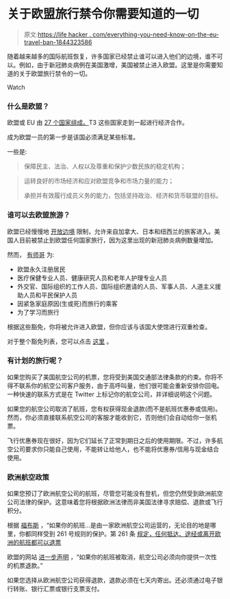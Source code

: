 # 关于欧盟旅行禁令你需要知道的一切

> 原文:[https://life hacker . com/everything-you-need-know-on-the-eu-travel-ban-1844323586](https://lifehacker.com/everything-you-need-to-know-about-the-eu-travel-ban-1844323586)

随着越来越多的国际航班恢复，许多国家已经禁止谁可以进入他们的边境，谁不可以。例如，由于新冠肺炎病例在美国激增，美国被禁止进入欧盟。这里是你需要知道的关于欧盟旅行禁令的一切。

Watch

### 什么是欧盟？

欧盟或 EU 由 [27 个国家组成。](https://europa.eu/european-union/about-eu/countries_en)T3 这些国家走到一起进行经济合作。

成为欧盟一员的第一步是该国必须满足某些标准。

一些是:

> 保障民主、法治、人权以及尊重和保护少数民族的稳定机构；

> 运转良好的市场经济和应对欧盟竞争和市场力量的能力；
> 
> 承担并有效履行成员义务的能力，包括坚持政治、经济和货币联盟的目标。

### 谁可以去欧盟旅游？

欧盟已经慢慢地 [开放边境](https://data.consilium.europa.eu/doc/document/ST-9208-2020-INIT/en/pdf) 限制，允许来自加拿大、日本和纽西兰的旅客进入。美国人目前被禁止到欧盟任何国家旅行，因为这里出现的新冠肺炎病例数量增加。

然而， [有师哥](https://ec.europa.eu/info/live-work-travel-eu/health/coronavirus-response/travel-and-transportation-during-coronavirus-pandemic/travel-and-eu-during-pandemic_en#exemption-details) 为:

*   欧盟永久注册居民
*   医疗保健专业人员、健康研究人员和老年人护理专业人员
*   外交官、国际组织的工作人员、国际组织邀请的人员、军事人员、人道主义援助人员和平民保护人员
*   因紧急家庭原因(生或死)而旅行的乘客
*   为了学习而旅行

根据这些豁免，你将被允许进入欧盟，但你应该与该国大使馆进行双重检查。

对于整个豁免列表，您可以点击 [这里](https://ec.europa.eu/info/live-work-travel-eu/health/coronavirus-response/travel-and-transportation-during-coronavirus-pandemic/travel-and-eu-during-pandemic_en#exemption-details) 。

### 有计划的旅行呢？

如果您购买了美国航空公司的机票，您将受到美国交通部法律条款的约束。你将不得不联系你的航空公司客户服务，由于高呼叫量，他们很可能会重新安排你回电。一种快速的联系方式是在 Twitter 上标记你的航空公司，并详细说明这个问题。

如果您的航空公司取消了航班，您有权获得现金退款(而不是航班优惠券或信用)。然而，你必须直接联系航空公司的客服才能收到它，否则他们会自动给你一张机票。

飞行优惠券现在很好，因为它们延长了正常到期日之后的使用期限。不过，许多航空公司要求你只能自己使用，不能转让给他人，也不能将优惠券/信用与现金结合使用。

### 欧洲航空政策

如果您预订了欧洲航空公司的航班，尽管您可能没有登机，但您仍然受到欧洲航空公司法律的保护。这意味着您将根据欧洲法律而非美国法律寻求赔偿、退款或飞行积分。

根据 [福布斯](https://www.forbes.com/sites/advisor/2020/05/12/what-to-do-if-an-airline-wont-refund-your-cancelled-flight/#5b39dbc6711e) ，“如果你的航班...是由一家欧洲航空公司运营的，无论目的地是哪里，你都同样受到 261 号规则的保护。第 261 条 [规定，任何抵达、途经或离开欧洲的航班都可以退票](https://europa.eu/youreurope/citizens/travel/passenger-rights/air/faq/index_en.htm)

欧盟的网站 [进一步声明](https://europa.eu/youreurope/citizens/travel/passenger-rights/air/index_en.htm#:~:text=Compensation%20%2D%20cancellation,-Amount%20in%20EUR&text=If%20your%20flight%20is%20cancelled%2C%20the%20airline%20must%20offer%20you,departure%20at%20the%20earliest%20opportunity) ，“如果你的航班被取消，航空公司必须向你提供一次性的机票退款。”

如果您选择从欧洲航空公司获得退款，退款必须在七天内寄出。还必须通过电子银行转账、银行汇票或银行支票支付。